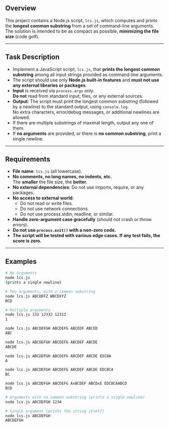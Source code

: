 ## Overview

This project contains a Node.js script, `lcs.js`, which computes and prints the **longest common substring** from a set of command-line arguments.  
The solution is intended to be as compact as possible, **minimizing the file size** (code golf).

---

## Task Description

- Implement a JavaScript script, `lcs.js`, that **prints the longest common substring** among all input strings provided as command-line arguments.
- The script should use only **Node.js built-in features** and **must not use any external libraries or packages**.
- **Input** is received via `process.argv` only.  
  **Do not** read from standard input, files, or any external sources.
- **Output**: The script must print the longest common substring (followed by a newline) to the standard output, using `console.log`.  
  No extra characters, error/debug messages, or additional newlines are allowed.
- If there are multiple substrings of maximal length, output any one of them.
- If **no arguments** are provided, or there is **no common substring**, print a single newline.

---

## Requirements

- **File name**: `lcs.js` (all lowercase).
- **No comments, no long names, no indents, etc.**  
  The **smaller** the file size, the **better**.
- **No external dependencies**: Do not use imports, require, or any packages.
- **No access to external world**:
    - Do not read or write files.
    - Do not use network connections.
    - Do not use process.stdin, readline, or similar.
- **Handle zero-argument case gracefully** (should not crash or throw errors).
- **Do not use `process.exit()` with a non-zero code.**
- **The script will be tested with various edge cases. If any test fails, the score is zero.**

---

## Examples

```bash
# No arguments
node lcs.js
(prints a single newline)

# Two arguments, with a common substring
node lcs.js ABCDEFZ WBCDXYZ
BCD

# Multiple arguments
node lcs.js 132 12332 12312
1

node lcs.js ABCDEFGH ABCDEFG ABCEDF ABCED
ABC

node lcs.js ABCDEFGH ABCDEFG ABCDEF ABCDE
ABCDE

node lcs.js ABCDEFGH ABCDEFG ABCDEF ABCDE EDCBA
A

node lcs.js ABCDEFGH ABCDEFG ABCDEF ABCDE EDCBCA
BC

node lcs.js ABCDEFGH ABCDEFG AxBCDEF ABCDxE EDCBCAABCD
BCD

# Arguments with no common substring (prints a single newline)
node lcs.js ABCDEFGH 1234

# Single argument (prints the string itself)
node lcs.js ABCDEFGH
ABCDEFGH
